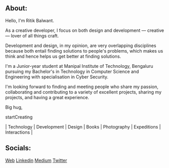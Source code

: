 <!-- ******************************************************************* BANNER IMAGE ************************************************************* -->

<!-- <img src="https://github.com/ritikbalwant/ritikbalwant/blob/6d5e383edc93991194392766927356d962d41872/Source/COMP%20Github%20README.md%20Banner%20FINAL.png" width="100%" > -->

<!-- ************************************************************************ ABOUT ME ********************************************************** -->
## About:

Hello, I'm Ritik Balwant. <br>

As a creative developer, I focus on both design and development — creative — lover of all things craft. <br>

Development and design, in my opinion, are very overlapping disciplines because both entail finding solutions to people's problems, which makes us think and hence helps us get better at finding solutions. <br>

I'm a Junior-year student at Manipal Institute of Technology, Bengaluru pursuing my Bachelor's in Technology in Computer Science and Engineering with specialisation in Cyber Security. <br>

I'm looking forward to finding and meeting people who share my passion, collaborating and contributing to a variety of excellent projects, sharing my projects, and having a great experience. <br>

Big hug,

startCreating

| Technology | Development | Design | Books | Photography | Expeditions | Interactions |

<!-- *********************************************************************** LINKS ************************************************************ -->

## Socials:
[Web](www.ritikbalwant.me)<tab>
[Linkedin](www.linkedin.com/in/ritikbalwant)<tab>
[Medium](https://medium.com/@ritikbalwant) <tab>
[Twitter](https://twitter.com/RitikBalwant) <tab>
<!-- [Instagram](https://www.instagram.com/ritikbalwant129) -->


<!-- 
## Tech Course Reflections
<a href="https://github.com/ritikbalwant/1.Open.Source.Software.Development.methods">Open Source Software Development Methods</a> 4th Jan '23 (6 min read) <br>
<a href="https://github.com/ritikbalwant/2.Version.Control.git">Version Control</a> 6th May '23 (10 min read) <br> -->


<!-- ******************************************************************** PROJECTS *************************************************************** -->
<!-- ## A glimpse of projects I've worked on:
<span><img src="https://github.com/ritikbalwant/ritikbalwant/blob/6f54b8b433edd782affe692fdc7515994829f2f6/Source/COMP%20Github%20project%20glimpse%201.png" width="49.7%" >  <img src="https://github.com/ritikbalwant/ritikbalwant/blob/372688d8d2cd5f0dbab8c46663b860476724c563/Source/COMP%20Github%20project%20glimpse%202.png" width="49.7%" ></span> -->

<!-- 
## Project repo:
Dynamic Island Music <a href=""> in dev </a> <br>
LabMatrix <a href=""> in dev </a> <br>
N-Clone <a href=""> in dev </a> -->

<!-- ************************************************************** GITHUB STATS *************************************************************** -->
 <!--
          
<h3> My Github Stats: </h3>

 <p><img align="center" src="https://github-readme-streak-stats.herokuapp.com/?user=ritikbalwant&count_private=true" alt="ritikbalwant" /></p> 
          
  ![Ritik Balwant's GitHub stats](https://github-readme-stats.vercel.app/api?username=ritikbalwant&hide=contribs,issues&count_private=true)  -->
  
 <!-- ************************************************************* EXTRA TOOLS **************************************************************** -->

<!-- ![](https://visitor-badge.laobi.icu/badge?page_id=ritikbalwant.ritikbalwant) -->
<!-- ![Top Langs](https://github-readme-stats.vercel.app/api/top-langs/?username=ritikbalwant) -->
